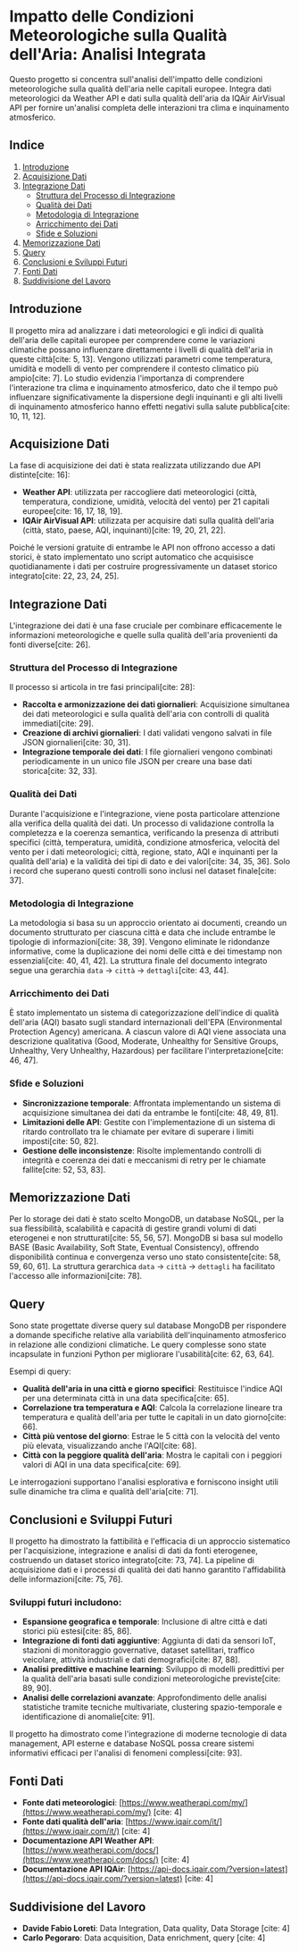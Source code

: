 # Impatto delle Condizioni Meteorologiche sulla Qualità dell'Aria: Analisi Integrata

Questo progetto si concentra sull'analisi dell'impatto delle condizioni meteorologiche sulla qualità dell'aria nelle capitali europee. Integra dati meteorologici da Weather API e dati sulla qualità dell'aria da IQAir AirVisual API per fornire un'analisi completa delle interazioni tra clima e inquinamento atmosferico.

## Indice

1.  [Introduzione](#introduzione)
2.  [Acquisizione Dati](#acquisizione-dati)
3.  [Integrazione Dati](#integrazione-dati)
    * [Struttura del Processo di Integrazione](#struttura-del-processo-di-integrazione)
    * [Qualità dei Dati](#qualità-dei-dati)
    * [Metodologia di Integrazione](#metodologia-di-integrazione)
    * [Arricchimento dei Dati](#arricchimento-dei-dati)
    * [Sfide e Soluzioni](#sfide-e-soluzioni)
4.  [Memorizzazione Dati](#memorizzazione-dati)
5.  [Query](#query)
6.  [Conclusioni e Sviluppi Futuri](#conclusioni-e-sviluppi-futuri)
7.  [Fonti Dati](#fonti-dati)
8.  [Suddivisione del Lavoro](#suddivisione-del-lavoro)

## Introduzione

Il progetto mira ad analizzare i dati meteorologici e gli indici di qualità dell'aria delle capitali europee per comprendere come le variazioni climatiche possano influenzare direttamente i livelli di qualità dell'aria in queste città[cite: 5, 13]. Vengono utilizzati parametri come temperatura, umidità e modelli di vento per comprendere il contesto climatico più ampio[cite: 7]. Lo studio evidenzia l'importanza di comprendere l'interazione tra clima e inquinamento atmosferico, dato che il tempo può influenzare significativamente la dispersione degli inquinanti e gli alti livelli di inquinamento atmosferico hanno effetti negativi sulla salute pubblica[cite: 10, 11, 12].

## Acquisizione Dati

La fase di acquisizione dei dati è stata realizzata utilizzando due API distinte[cite: 16]:

* **Weather API**: utilizzata per raccogliere dati meteorologici (città, temperatura, condizione, umidità, velocità del vento) per 21 capitali europee[cite: 16, 17, 18, 19].
* **IQAir AirVisual API**: utilizzata per acquisire dati sulla qualità dell'aria (città, stato, paese, AQI, inquinanti)[cite: 19, 20, 21, 22].

Poiché le versioni gratuite di entrambe le API non offrono accesso a dati storici, è stato implementato uno script automatico che acquisisce quotidianamente i dati per costruire progressivamente un dataset storico integrato[cite: 22, 23, 24, 25].

## Integrazione Dati

L'integrazione dei dati è una fase cruciale per combinare efficacemente le informazioni meteorologiche e quelle sulla qualità dell'aria provenienti da fonti diverse[cite: 26].

### Struttura del Processo di Integrazione

Il processo si articola in tre fasi principali[cite: 28]:

* **Raccolta e armonizzazione dei dati giornalieri**: Acquisizione simultanea dei dati meteorologici e sulla qualità dell'aria con controlli di qualità immediati[cite: 29].
* **Creazione di archivi giornalieri**: I dati validati vengono salvati in file JSON giornalieri[cite: 30, 31].
* **Integrazione temporale dei dati**: I file giornalieri vengono combinati periodicamente in un unico file JSON per creare una base dati storica[cite: 32, 33].

### Qualità dei Dati

Durante l'acquisizione e l'integrazione, viene posta particolare attenzione alla verifica della qualità dei dati. Un processo di validazione controlla la completezza e la coerenza semantica, verificando la presenza di attributi specifici (città, temperatura, umidità, condizione atmosferica, velocità del vento per i dati meteorologici; città, regione, stato, AQI e inquinanti per la qualità dell'aria) e la validità dei tipi di dato e dei valori[cite: 34, 35, 36]. Solo i record che superano questi controlli sono inclusi nel dataset finale[cite: 37].

### Metodologia di Integrazione

La metodologia si basa su un approccio orientato ai documenti, creando un documento strutturato per ciascuna città e data che include entrambe le tipologie di informazioni[cite: 38, 39]. Vengono eliminate le ridondanze informative, come la duplicazione dei nomi delle città e dei timestamp non essenziali[cite: 40, 41, 42]. La struttura finale del documento integrato segue una gerarchia `data` → `città` → `dettagli`[cite: 43, 44].

### Arricchimento dei Dati

È stato implementato un sistema di categorizzazione dell'indice di qualità dell'aria (AQI) basato sugli standard internazionali dell'EPA (Environmental Protection Agency) americana. A ciascun valore di AQI viene associata una descrizione qualitativa (Good, Moderate, Unhealthy for Sensitive Groups, Unhealthy, Very Unhealthy, Hazardous) per facilitare l'interpretazione[cite: 46, 47].

### Sfide e Soluzioni

* **Sincronizzazione temporale**: Affrontata implementando un sistema di acquisizione simultanea dei dati da entrambe le fonti[cite: 48, 49, 81].
* **Limitazioni delle API**: Gestite con l'implementazione di un sistema di ritardo controllato tra le chiamate per evitare di superare i limiti imposti[cite: 50, 82].
* **Gestione delle inconsistenze**: Risolte implementando controlli di integrità e coerenza dei dati e meccanismi di retry per le chiamate fallite[cite: 52, 53, 83].

## Memorizzazione Dati

Per lo storage dei dati è stato scelto MongoDB, un database NoSQL, per la sua flessibilità, scalabilità e capacità di gestire grandi volumi di dati eterogenei e non strutturati[cite: 55, 56, 57]. MongoDB si basa sul modello BASE (Basic Availability, Soft State, Eventual Consistency), offrendo disponibilità continua e convergenza verso uno stato consistente[cite: 58, 59, 60, 61]. La struttura gerarchica `data` → `città` → `dettagli` ha facilitato l'accesso alle informazioni[cite: 78].

## Query

Sono state progettate diverse query sul database MongoDB per rispondere a domande specifiche relative alla variabilità dell'inquinamento atmosferico in relazione alle condizioni climatiche. Le query complesse sono state incapsulate in funzioni Python per migliorare l'usabilità[cite: 62, 63, 64].

Esempi di query:

* **Qualità dell'aria in una città e giorno specifici**: Restituisce l'indice AQI per una determinata città in una data specifica[cite: 65].
* **Correlazione tra temperatura e AQI**: Calcola la correlazione lineare tra temperatura e qualità dell'aria per tutte le capitali in un dato giorno[cite: 66].
* **Città più ventose del giorno**: Estrae le 5 città con la velocità del vento più elevata, visualizzando anche l'AQI[cite: 68].
* **Città con la peggiore qualità dell'aria**: Mostra le capitali con i peggiori valori di AQI in una data specifica[cite: 69].

Le interrogazioni supportano l'analisi esplorativa e forniscono insight utili sulle dinamiche tra clima e qualità dell'aria[cite: 71].

## Conclusioni e Sviluppi Futuri

Il progetto ha dimostrato la fattibilità e l'efficacia di un approccio sistematico per l'acquisizione, integrazione e analisi di dati da fonti eterogenee, costruendo un dataset storico integrato[cite: 73, 74]. La pipeline di acquisizione dati e i processi di qualità dei dati hanno garantito l'affidabilità delle informazioni[cite: 75, 76].

### Sviluppi futuri includono:

* **Espansione geografica e temporale**: Inclusione di altre città e dati storici più estesi[cite: 85, 86].
* **Integrazione di fonti dati aggiuntive**: Aggiunta di dati da sensori IoT, stazioni di monitoraggio governative, dataset satellitari, traffico veicolare, attività industriali e dati demografici[cite: 87, 88].
* **Analisi predittive e machine learning**: Sviluppo di modelli predittivi per la qualità dell'aria basati sulle condizioni meteorologiche previste[cite: 89, 90].
* **Analisi delle correlazioni avanzate**: Approfondimento delle analisi statistiche tramite tecniche multivariate, clustering spazio-temporale e identificazione di anomalie[cite: 91].

Il progetto ha dimostrato come l'integrazione di moderne tecnologie di data management, API esterne e database NoSQL possa creare sistemi informativi efficaci per l'analisi di fenomeni complessi[cite: 93].

## Fonti Dati

* **Fonte dati meteorologici**: [https://www.weatherapi.com/my/](https://www.weatherapi.com/my/) [cite: 4]
* **Fonte dati qualità dell'aria**: [https://www.iqair.com/it/](https://www.iqair.com/it/) [cite: 4]
* **Documentazione API Weather API**: [https://www.weatherapi.com/docs/](https://www.weatherapi.com/docs/) [cite: 4]
* **Documentazione API IQAir**: [https://api-docs.iqair.com/?version=latest](https://api-docs.iqair.com/?version=latest) [cite: 4]

## Suddivisione del Lavoro

* **Davide Fabio Loreti**: Data Integration, Data quality, Data Storage [cite: 4]
* **Carlo Pegoraro**: Data acquisition, Data enrichment, query [cite: 4]
